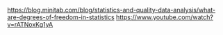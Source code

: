 https://blog.minitab.com/blog/statistics-and-quality-data-analysis/what-are-degrees-of-freedom-in-statistics
https://www.youtube.com/watch?v=rATNoxKg1yA  
